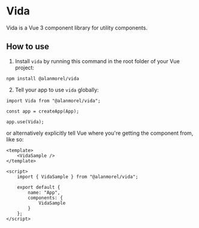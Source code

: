 # Vida
Vida is a Vue 3 component library for utility components.

## How to use

1) Install `vida` by running this command in the root folder of your Vue project:
```
npm install @alanmorel/vida
```

2) Tell your app to use `vida` globally:

```
import Vida from "@alanmorel/vida";

const app = createApp(App);

app.use(Vida);
```

or alternatively explicitly tell Vue where you're getting the component from, like so:
```
<template>
    <VidaSample />
</template>

<script>
    import { VidaSample } from "@alanmorel/vida";

    export default {
        name: "App",
        components: {
            VidaSample
        }
    };
</script>
```

